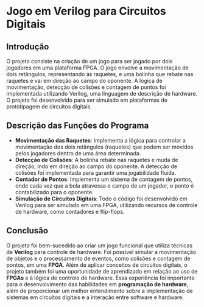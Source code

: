 # Jogo em Verilog para Circuitos Digitais

## Introdução  
O projeto consiste na criação de um jogo para ser jogado por dois jogadores em uma plataforma FPGA. O jogo envolve a movimentação de dois retângulos, representando as raquetes, e uma bolinha que rebate nas raquetes e vai em direção ao campo do oponente. A lógica de movimentação, detecção de colisões e contagem de pontos foi implementada utilizando Verilog, uma linguagem de descrição de hardware. O projeto foi desenvolvido para ser simulado em plataformas de prototipagem de circuitos digitais.

## Descrição das Funções do Programa
- **Movimentação das Raquetes**: Implementa a lógica para controlar a movimentação dos dois retângulos (raquetes) que podem ser movidos pelos jogadores dentro de uma área determinada.  
- **Detecção de Colisões**: A bolinha rebate nas raquetes e muda de direção, indo em direção ao campo do oponente. A detecção de colisões foi implementada para garantir uma jogabilidade fluida.  
- **Contador de Pontos**: Implementa um sistema de contagem de pontos, onde cada vez que a bola atravessa o campo de um jogador, o ponto é contabilizado para o oponente.  
- **Simulação de Circuitos Digitais**: Todo o código foi desenvolvido em Verilog para ser simulado em uma FPGA, utilizando recursos de controle de hardware, como contadores e flip-flops.

## Conclusão  
O projeto foi bem-sucedido ao criar um jogo funcional que utiliza técnicas de **Verilog** para controle de hardware. Foi possível simular a movimentação de objetos e o processamento de eventos, como colisões e contagem de pontos, em uma **FPGA**. Além de aplicar conceitos de circuitos digitais, o projeto também foi uma oportunidade de aprendizado em relação ao uso de **FPGAs** e à lógica de controle de hardware. Essa experiência foi importante para o desenvolvimento das habilidades em **programação de hardware**, além de proporcionar um melhor entendimento sobre a implementação de sistemas em circuitos digitais e a interação entre software e hardware.
